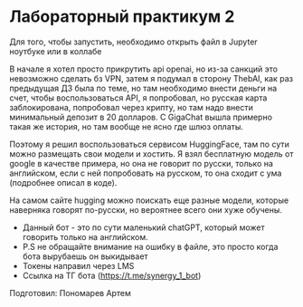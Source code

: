 # Лабораторный практикум 2

Для того, чтобы запустить, необходимо открыть файл в Jupyter ноутбуке или в коллабе

В начале я хотел просто прикрутить api openai, но из-за санкций это невозможно сделать бз VPN, затем я подумал в сторону ThebAI, как раз предыдущая ДЗ была по теме, но там необходимо внести деньги на счет, чтобы воспользоваться API, я попробовал, но русская карта заблокирована, попробовал через крипту, но там надо внести минимальный депозит в 20 долларов. С GigaChat вышла примерно такая же история, но там вообще не ясно где шлюз оплаты.

Поэтому я решил воспользоваться сервисом HuggingFace, там по сути можно размещать свои модели и хостить. Я взял бесплатную модель от google в качестве примера, но она не говорит по русски, только на английском, если с ней попробовать на русском, то она сходит с ума (подробнее описал в коде).

На самом сайте hugging можно поискать еще разные модели, которые наверняка говорят по-русски, но вероятнее всего они хуже обучены.

- Данный бот - это по сути маленький chatGPT, который может говорить только на английском.
- P.S не обращайте внимание на ошибку в файле, это просто когда бота вырубаешь он выкидывает
- Токены направил через LMS
- Ссылка на ТГ бота (https://t.me/synergy_1_bot)

Подготовил: Пономарев Артем
